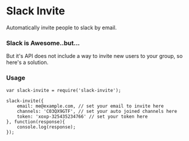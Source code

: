 # Slack Invite
Automatically invite people to slack by email.

### Slack is Awesome..but...
But it's API does not include a way to invite new users to your group, so here's a solution.

### Usage

```
var slack-invite = require('slack-invite');

slack-invite({
    email: me@example.com, // set your email to invite here
    channels: 'C03QX9GTF', // set your auto joined channels here
    token: 'xoxp-325435234766' // set your token here
}, function(response){
    console.log(response);
});
```
